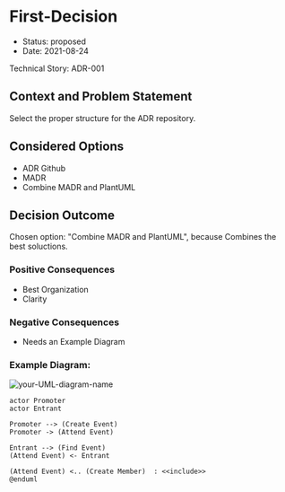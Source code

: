 # First-Decision

* Status: proposed
* Date: 2021-08-24

Technical Story: ADR-001

## Context and Problem Statement

Select the proper structure for the ADR repository.

## Considered Options

* ADR Github
* MADR
* Combine MADR and PlantUML

## Decision Outcome

Chosen option: "Combine MADR and PlantUML", because Combines the best soluctions.

### Positive Consequences

* Best Organization
* Clarity

### Negative Consequences

* Needs an Example Diagram

### Example Diagram:
![your-UML-diagram-name](http://www.plantuml.com/plantuml/proxy?cache=no&src=https://raw.https://github.com/matiaspakua/ADRsWorkflow/blob/main/docs/adr/0001-diagrams/first-diagram.iuml)


```plantuml
actor Promoter
actor Entrant

Promoter --> (Create Event)
Promoter -> (Attend Event)

Entrant --> (Find Event)
(Attend Event) <- Entrant

(Attend Event) <.. (Create Member)  : <<include>>
@enduml
```